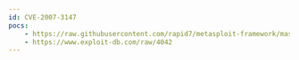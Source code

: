 ```yaml
---
id: CVE-2007-3147
pocs:
    - https://raw.githubusercontent.com/rapid7/metasploit-framework/master/modules/exploits/windows/browser/yahoomessenger_server.rb
    - https://www.exploit-db.com/raw/4042
---
```

